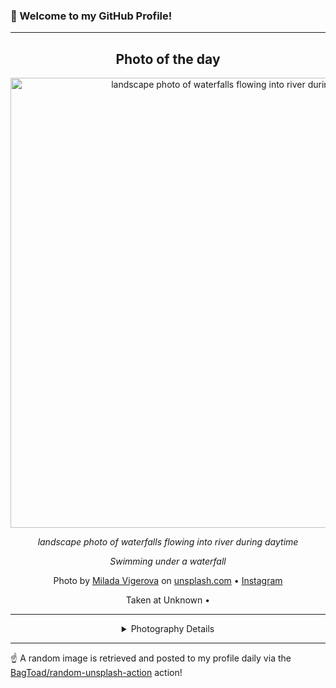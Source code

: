 ### 👋 Welcome to my GitHub Profile!

----
<div align="center">

## Photo of the day
  
  <a href="https://unsplash.com/photos/landscape-photo-of-waterfalls-flowing-into-river-during-daytime-pQMM63GE7fo"><img width="720" src="https://images.unsplash.com/photo-1442850473887-0fb77cd0b337?crop=entropy&cs=tinysrgb&fit=max&fm=jpg&ixid=M3w1OTQ0OTd8MHwxfHJhbmRvbXx8fHx8fHx8fDE3NDg4NDQ2ODZ8&ixlib=rb-4.1.0&q=80&w=1080" alt="landscape photo of waterfalls flowing into river during daytime"></a>
  
  <em>landscape photo of waterfalls flowing into river during daytime</em>
  
  <em>Swimming under a waterfall</em>

  Photo by [Milada Vigerova](null) on [unsplash.com](https://unsplash.com/) • [Instagram](https://instagram.com/milivigerova)
  
  Taken at Unknown • 
  
  ---
  
<details>
<summary>Photography Details</summary>
  
| Parameter     | Value |
| ------------- | ----- |
| Camera Model  | null |
| Exposure Time | null |
| Aperture      | null |
| Focal Length  | null |
| ISO           | null |
| Location      | Unknown (null) |
| Coordinates   | Latitude null, Longitude null |

</details>

</div>

----

☝️ A random image is retrieved and posted to my profile daily via the [BagToad/random-unsplash-action](https://github.com/BagToad/random-unsplash-action) action!
